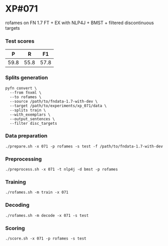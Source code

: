 # XP\#071

rofames on FN 1.7 FT + EX with NLP4J + BMST + filtered discontinuous targets

### Test scores
| P | R | F1 |
| --- | --- | --- |
| 59.8 | 55.8 | 57.8 |

### Splits generation
```
pyfn convert \
  --from fnxml \
  --to rofames \
  --source /path/to/fndata-1.7-with-dev \
  --target /path/to/experiments/xp_071/data \
  --splits train \
  --with_exemplars \
  --output_sentences \
  --filter disc_targets
```

### Data preparation
```
./prepare.sh -x 071 -p rofames -s test -f /path/to/fndata-1.7-with-dev
```

### Preprocessing
```
./preprocess.sh -x 071 -t nlp4j -d bmst -p rofames
```

### Training
```
./rofames.sh -m train -x 071
```

### Decoding
```
./rofames.sh -m decode -x 071 -s test
```

### Scoring
```
./score.sh -x 071 -p rofames -s test
```
